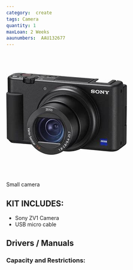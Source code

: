 ```yaml
---
category:  create
tags: Camera
quantity: 1
maxLoan: 2 Weeks
aaunumbers:  AAU132677
---
```

![Camera ZV1](/assets/images/equip/zv1.jpg)

Small camera
## KIT INCLUDES:
-  Sony ZV1 Camera
-  USB micro cable

## Drivers / Manuals
[]()



### Capacity and Restrictions:
